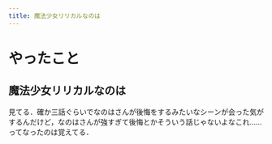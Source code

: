 ```yaml
---
title: 魔法少女リリカルなのは
---
```


# やったこと

## 魔法少女リリカルなのは

見てる．確か三話ぐらいでなのはさんが後悔をするみたいなシーンが会った気がするんだけど，なのはさんが強すぎて後悔とかそういう話じゃないよなこれ……ってなったのは覚えてる．
